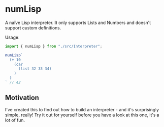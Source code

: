 # numLisp

A naïve Lisp interpreter.
It only supports Lists and Numbers and doesn't support custom definitions.

Usage:

```ts
import { numLisp } from "./src/Interpreter";

numLisp`
  (+ 10
    (car
      (list 32 33 34)
    )
  )
` // 42
```

## Motivation

I've created this to find out how to build an interpreter - and it's surprisingly simple, really!
Try it out for yourself before you have a look at this one, it's a lot of fun.
